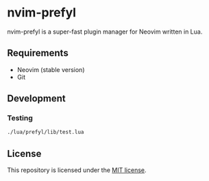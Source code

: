 # nvim-prefyl

nvim-prefyl is a super-fast plugin manager for Neovim written in Lua.

## Requirements

- Neovim (stable version)
- Git

## Development

### Testing

```bash
./lua/prefyl/lib/test.lua
```

## License

This repository is licensed under the [MIT license](./LICENSE).

